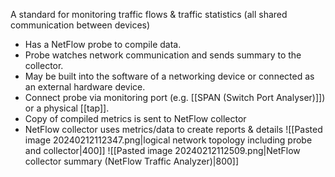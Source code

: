 A standard for monitoring traffic flows & traffic statistics (all shared communication between devices)
- Has a NetFlow probe to compile data. 
- Probe watches network communication and sends summary to the collector. 
- May be built into the software of a networking device or connected as an external hardware device. 
- Connect probe via monitoring port (e.g. [[SPAN (Switch Port Analyser)]]) or a physical [[tap]].
- Copy of compiled metrics is sent to NetFlow collector
- NetFlow collector uses metrics/data to create reports & details
![[Pasted image 20240212112347.png|logical network topology including probe and collector|400]]
![[Pasted image 20240212112509.png|NetFlow collector summary (NetFlow Traffic Analyzer)|800]]